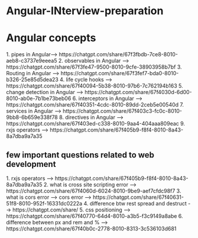 # Angular-INterview-preparation

<h1>Angular concepts</h1>
1. pipes in Angular-->  https://chatgpt.com/share/67f3fbdb-7ce8-8010-aeb8-c3737e9eeea5
2. observables in Angular --> https://chatgpt.com/share/67f3fe47-9500-8010-9cfe-38903958b7bf 
3. Routing in Angular --> https://chatgpt.com/share/67f3fef7-bda0-8010-b326-25e85d5dea23 
4. life cycle hooks --> https://chatgpt.com/share/67f40094-5b38-8010-97b6-7c762194b163
5. change detection in Angular --> https://chatgpt.com/share/67f4030d-6d00-8010-ab0e-7b1be73beb06
6. interceptors in Angular --> https://chatgpt.com/share/67f40351-4cdc-8010-89dd-2ceb5e00540d
7. services in Angular --> https://chatgpt.com/share/67f403c3-fc0c-8010-9bb8-6b659e338f78
8. directives in Angular --> https://chatgpt.com/share/67f403ed-c338-8010-9aa4-404aaa809eac
9. rxjs operators --> https://chatgpt.com/share/67f405b9-f8f4-8010-8a43-8a7dba9a7a35
<h2> few important questions related to web development </h2>
1. rxjs operators --> https://chatgpt.com/share/67f405b9-f8f4-8010-8a43-8a7dba9a7a35
2. what is cross site scripting error --> https://chatgpt.com/share/67f4060d-6024-8010-9be9-aef7cfdc98f7
3. what is cors error --> cors error --> https://chatgpt.com/share/67f40631-51f8-8010-952f-16331dc0222a
4. difference btw rest spread and destruct --> https://chatgpt.com/share/
5. css positioning --> https://chatgpt.com/share/67f40770-64d4-8010-a3b5-f3c9149a8abe
6. difference between px and rem and % --> https://chatgpt.com/share/67f40b0c-2778-8010-8313-3c536103d681

